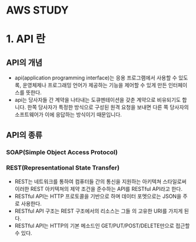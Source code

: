 # AWS STUDY
# 1. API 란

## API의 개념
- api(application programming interface)는 응용 프로그램에서 사용할 수 있도록, 운영체제나 프로그래밍 언어가 제공하는 기능을 제어할 수 있게 만든 인터페이스를 뜻한다.
- api는 당사자들 간 계약을 나타내는 도큐멘테이션을 갖춘 계약으로 비유되기도 합니다. 
  한쪽 당사자가 특정한 방식으로 구성된 원격 요청을 보내면 다른 쪽 당사자의 소프트웨어가 이에 응답하는 방식이기 때문입니다.

## API의 종류 
### SOAP(Simple Object Access Protocol)


### REST(Representational State Transfer)
- REST는 네트워크를 통하여 컴퓨터들 간의 통신을 지원하는 아키텍쳐 스타일로써 이러한 REST 아키텍쳐의 제약 조건을 준수하는 API를 RESTful API라고 한다.
- RESTful API는 HTTP 프로토콜을 기반으로 하며 데이터 포멧으로는 JSON을 주로 사용한다.
- RESTful API 구조는 REST 구조에서의 리소스는 그들 의 고유한 URI를 가지게 된다.
- RESTful API는 HTTP의 기본 메소드인 GET/PUT/POST/DELETE만으로 접근할 수 있다. 

